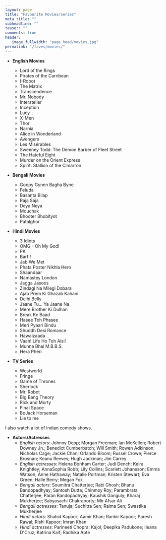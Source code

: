 ```yaml
---
layout: page
title: "Favourite Movies/Series"
meta_title: ""
subheadline: ""
teaser: ""
comments: true
header:
   image_fullwidth: "page_head/movies.jpg"
permalink: "/faves/movies/"
---
```


* **English Movies**
    * Lord of the Rings
    * Pirates of the Carribean
    * I-Robot
    * The Matrix
    * Transcendence
    * Mr. Nobody
    * Intersteller
    * Inception
    * Lucy
    * X-Men
    * Thor
    * Narnia
    * Alice in Wonderland
    * Avengers
    * Les Misérables
    * Sweeney Todd: The Demon Barber of Fleet Street
    * The Hateful Eight
    * Murder on the Orient Express
    * Spirit: Stallion of the Cimarron

* **Bengali Movies** 
    * Goopy Gynen Bagha Byne
    * Feluda
    * Basanta Bilap
    * Raja Saja
    * Deya Neya
    * Mouchak
    * Bhooter Bhobityot
    * Patalghor

* **Hindi Movies**
    * 3 Idiots
    * OMG - Oh My God!
    * PK
    * Barfi!
    * Jab We Met
    * Phata Poster Nikhla Hero
    * Shaandaar
    * Namastey London
    * Jagga Jasoos
    * Zindagi Na Milegi Dobara
    * Ajab Prem Ki Ghazab Kahani
    * Delhi Belly
    * Jaane Tu... Ya Jaane Na
    * Mere Brother Ki Dulhan
    * Break Ke Baad
    * Hasee Toh Phasee
    * Meri Pyaari Bindu
    * Shuddh Desi Romance
    * Hawaizaada
    * Vaah! Life Ho Toh Aisi!
    * Munna Bhai M.B.B.S.
    * Hera Pheri

* **TV Series**
    * Westworld
    * Fringe
    * Game of Thrones
    * Sherlock
    * Mr. Robot
    * Big Bang Theory
    * Rick and Morty
    * Final Space
    * BoJack Horseman
    * Lie to me

I also watch a lot of Indian comedy shows.

* **Actors/Actresses**
    * *English actors*: Johnny Depp; Morgan Freeman; Ian McKellen; Robert Downey Jn.; Benedict Cumberbatch; Will Smith; Rowen Adkinson; Nicholas Cage; Jackie Chan; Orlando Bloom; Russel Crowe; Pierce Brosnan; Keanu Reeves; Hugh Jackman; Jim Carrey
    * *English actresses*: Helena Bonham Carter; Judi Dench; Keira Knightley; AnnaSophia Robb; Lily Collins; Scarlett Johansson; Emma Watson; Anne Hathaway; Natalie Portman; Kristen Stewart; Eva Green; Halle Berry; Megan Fox
    * *Bengali actors*: Soumitra Chatterjee; Rabi Ghosh; Bhanu Bandopadhyay; Santosh Dutta; Chinmoy Roy; Parambrata Chatterjee; Paran Bandopadhyay; Kaushik Ganguly; Kharaj Mukherjee; Sabyasachi Chakraborty; Mir Afsar Ali
    * *Bengali actresses*: Tanuja; Suchitra Sen; Raima Sen; Swastika Mukherjee
    * *Hindi actors*: Shahid Kapoor; Aamir Khan; Ranbir Kapoor; Paresh Rawal; Rishi Kapoor; Imran Khan
    * *Hindi actresses*: Parineeti Chopra; Kajol; Deepika Padukone; Ileana D'Cruz; Katrina Kaif; Radhika Apte